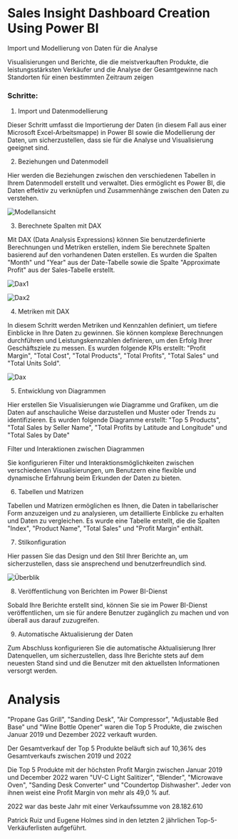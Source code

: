
# Sales Insight Dashboard Creation Using Power BI

Import und Modellierung von Daten für die Analyse

Visualisierungen und Berichte, die die meistverkauften Produkte, die leistungsstärksten Verkäufer und die Analyse der Gesamtgewinne nach Standorten für einen bestimmten Zeitraum zeigen

### Schritte:
1) Import und Datenmodellierung

Dieser Schritt umfasst die Importierung der Daten (in diesem Fall aus einer Microsoft Excel-Arbeitsmappe) in Power BI sowie die Modellierung der Daten, um sicherzustellen, dass sie für die Analyse und Visualisierung geeignet sind.

2) Beziehungen und Datenmodell

Hier werden die Beziehungen zwischen den verschiedenen Tabellen in Ihrem Datenmodell erstellt und verwaltet. Dies ermöglicht es Power BI, die Daten effektiv zu verknüpfen und Zusammenhänge zwischen den Daten zu verstehen.


![Modellansicht](https://github.com/kwilhelmde/Sales-Insight-Dashboard-Creation-Using-Power-BI/assets/143781812/c0b02a21-9d67-4c91-85ba-ff752fa8a7d8)


3) Berechnete Spalten mit DAX

Mit DAX (Data Analysis Expressions) können Sie benutzerdefinierte Berechnungen und Metriken erstellen, indem Sie berechnete Spalten basierend auf den vorhandenen Daten erstellen. Es wurden die Spalten "Month" und "Year" aus der Date-Tabelle sowie die Spalte "Approximate Profit" aus der Sales-Tabelle erstellt.

![Dax1](https://github.com/kwilhelmde/Sales-Insight-Dashboard-Creation-Using-Power-BI/assets/143781812/9d773c58-9da8-459f-b2f7-aac278d0d91a)

![Dax2](https://github.com/kwilhelmde/Sales-Insight-Dashboard-Creation-Using-Power-BI/assets/143781812/735d48b7-8caa-47f0-a5a5-b3d78a7ebabc)

4) Metriken mit DAX

In diesem Schritt werden Metriken und Kennzahlen definiert, um tiefere Einblicke in Ihre Daten zu gewinnen. Sie können komplexe Berechnungen durchführen und Leistungskennzahlen definieren, um den Erfolg Ihrer Geschäftsziele zu messen. Es wurden folgende KPIs erstellt: "Profit Margin", "Total Cost", "Total Products", "Total Profits", "Total Sales" und "Total Units Sold".

![Dax](https://github.com/kwilhelmde/Sales-Insight-Dashboard-Creation-Using-Power-BI/assets/143781812/0246af0b-6605-474a-bde0-691044842086)

5) Entwicklung von Diagrammen

Hier erstellen Sie Visualisierungen wie Diagramme und Grafiken, um die Daten auf anschauliche Weise darzustellen und Muster oder Trends zu identifizieren. Es wurden folgende Diagramme erstellt: "Top 5 Products", "Total Sales by Seller Name", "Total Profits by Latitude and Longitude" und "Total Sales by Date"

Filter und Interaktionen zwischen Diagrammen

Sie konfigurieren Filter und Interaktionsmöglichkeiten zwischen verschiedenen Visualisierungen, um Benutzern eine flexible und dynamische Erfahrung beim Erkunden der Daten zu bieten.

6) Tabellen und Matrizen

Tabellen und Matrizen ermöglichen es Ihnen, die Daten in tabellarischer Form anzuzeigen und zu analysieren, um detaillierte Einblicke zu erhalten und Daten zu vergleichen. Es wurde eine Tabelle erstellt, die die Spalten "Index", "Product Name", "Total Sales" und "Profit Margin" enthält.

7) Stilkonfiguration

Hier passen Sie das Design und den Stil Ihrer Berichte an, um sicherzustellen, dass sie ansprechend und benutzerfreundlich sind.

![Überblik](https://github.com/kwilhelmde/Sales-Insight-Dashboard-Creation-Using-Power-BI/assets/143781812/45f20f2f-af1f-47ad-a608-7eef7eb4cabf)


8) Veröffentlichung von Berichten im Power BI-Dienst

Sobald Ihre Berichte erstellt sind, können Sie sie im Power BI-Dienst veröffentlichen, um sie für andere Benutzer zugänglich zu machen und von überall aus darauf zuzugreifen.

9) Automatische Aktualisierung der Daten

Zum Abschluss konfigurieren Sie die automatische Aktualisierung Ihrer Datenquellen, um sicherzustellen, dass Ihre Berichte stets auf dem neuesten Stand sind und die Benutzer mit den aktuellsten Informationen versorgt werden.


# Analysis

"Propane Gas Grill", "Sanding Desk", "Air Compressor", "Adjustable Bed Base" und "Wine Bottle Opener" waren die Top 5 Produkte, die zwischen Januar 2019 und Dezember 2022 verkauft wurden.

Der Gesamtverkauf der Top 5 Produkte beläuft sich auf 10,36% des Gesamtverkaufs zwischen 2019 und 2022

Die Top 5 Produkte mit der höchsten Profit Margin zwischen Januar 2019 und December 2022 waren "UV-C Light Salitizer", "Blender", "Microwave Oven", "Sanding Desk Converter" und "Coundertop Dishwasher". Jeder von ihnen weist eine Profit Margin von mehr als 49,0 % auf.

2022 war das beste Jahr mit einer Verkaufssumme von 28.182.610

Patrick Ruiz und Eugene Holmes sind in den letzten 2 jährlichen Top-5-Verkäuferlisten aufgeführt.

